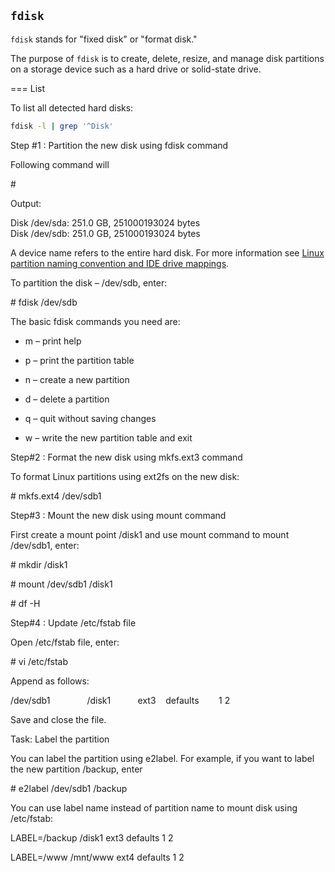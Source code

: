 ## `fdisk`

`fdisk` stands for "fixed disk" or "format disk."

The purpose of `fdisk` is to create, delete, resize, and manage disk partitions on a storage device such as a hard drive or solid-state drive.

=== List

   To list all detected hard disks: 
```bash
fdisk -l | grep '^Disk'
```
  
  
  
  



Step #1 : Partition the new disk using fdisk command 

Following command will 

\# 

Output: 

Disk /dev/sda: 251.0 GB, 251000193024 bytes   
Disk /dev/sdb: 251.0 GB, 251000193024 bytes 

A device name refers to the entire hard disk. For more information see [Linux partition naming convention and IDE drive mappings](http://safari-reader://www.cyberciti.biz/faq/linux-partition-naming-convention-and-ide-drive-mappings/). 

To partition the disk – /dev/sdb, enter: 

\# fdisk /dev/sdb 

The basic fdisk commands you need are: 

* m – print help 
    
* p – print the partition table  
    
* n – create a new partition 
    
* d – delete a partition 
    
* q – quit without saving changes 
    
* w – write the new partition table and exit 
    

Step#2 : Format the new disk using mkfs.ext3 command 

To format Linux partitions using ext2fs on the new disk: 

\# mkfs.ext4 /dev/sdb1 

Step#3 : Mount the new disk using mount command 

First create a mount point /disk1 and use mount command to mount /dev/sdb1, enter: 

\# mkdir /disk1 

\# mount /dev/sdb1 /disk1 

\# df -H 

Step#4 : Update /etc/fstab file 

Open /etc/fstab file, enter: 

\# vi /etc/fstab 

Append as follows: 

/dev/sdb1               /disk1           ext3    defaults        1 2 

Save and close the file. 

Task: Label the partition 

You can label the partition using e2label. For example, if you want to label the new partition /backup, enter 

\# e2label /dev/sdb1 /backup 

You can use label name instead of partition name to mount disk using /etc/fstab: 

LABEL=/backup /disk1 ext3 defaults 1 2  

LABEL=/www /mnt/www ext4 defaults 1 2